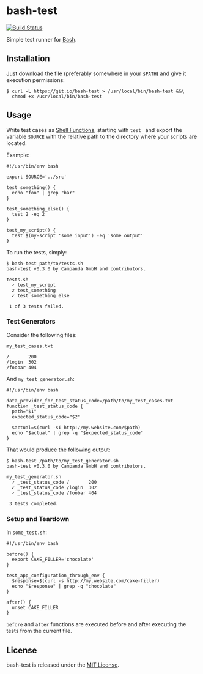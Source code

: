 # bash-test

[![Build Status](https://travis-ci.org/pierreprinetti/bash-test.svg?branch=master)](https://travis-ci.org/pierreprinetti/bash-test)

Simple test runner for [Bash][0].

## Installation

Just download the file (preferably somewhere in your `$PATH`) and give it
execution permissions:

    $ curl -L https://git.io/bash-test > /usr/local/bin/bash-test &&\
      chmod +x /usr/local/bin/bash-test

## Usage

Write test cases as [Shell Functions][1], starting with `test_` and export the
variable `SOURCE` with the relative path to the directory where your scripts
are located.

Example:

    #!/usr/bin/env bash

    export SOURCE='../src'

    test_something() {
      echo "foo" | grep "bar"
    }

    test_something_else() {
      test 2 -eq 2
    }

    test_my_script() {
      test $(my-script 'some input') -eq 'some output'
    }

To run the tests, simply:

    $ bash-test path/to/tests.sh
    bash-test v0.3.0 by Campanda GmbH and contributors.

    tests.sh
      ✓ test_my_script
      ✗ test_something
      ✓ test_something_else

     1 of 3 tests failed.

### Test Generators

Consider the following files:

`my_test_cases.txt`

    /       200
    /login  302
    /foobar 404

And `my_test_generator.sh`:

    #!/usr/bin/env bash

    data_provider_for_test_status_code=/path/to/my_test_cases.txt
    function _test_status_code {
      path="$1"
      expected_status_code="$2"

      $actual=$(curl -sI http://my.website.com/$path)
      echo "$actual" | grep -q "$expected_status_code"
    }

That would produce the following output:

    $ bash-test /path/to/my_test_generator.sh
    bash-test v0.3.0 by Campanda GmbH and contributors.

    my_test_generator.sh
      ✓ _test_status_code /       200
      ✓ _test_status_code /login  302
      ✓ _test_status_code /foobar 404

     3 tests completed.

### Setup and Teardown

In `some_test.sh`:

    #!/usr/bin/env bash

    before() {
      export CAKE_FILLER='chocolate'
    }

    test_app_configuration_through_env {
      $response=$(curl -s http://my.website.com/cake-filler)
      echo "$response" | grep -q "chocolate"
    }

    after() {
      unset CAKE_FILLER
    }

`before` and `after` functions are executed before and after executing
the tests from the current file.

## License

bash-test is released under the [MIT License][2].

[0]: https://www.gnu.org/software/bash/
[1]: https://www.gnu.org/software/bash/manual/bash.html#Shell-Functions
[2]: http://www.opensource.org/licenses/MIT
